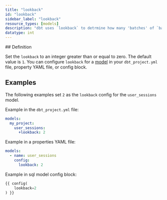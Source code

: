 ```yaml
---
title: "lookback"
id: "lookback"
sidebar_label: "lookback"
resource_types: [models]
description: "dbt uses `lookback` to detrmine how many 'batches' of `batch_size` to reprocesses when a microbatch incremental model is running incrementally."
datatype: int
---
```


<VersionCallout version="1.9" />
## Definition

Set the `lookback` to an integer greater than or equal to zero. The default value is `1`.  You can configure `lookback` for a [model](/docs/build/models) in your `dbt_project.yml` file, property YAML file, or config block.

## Examples

The following examples set `2` as the `lookback` config for the `user_sessions` model.

Example in the `dbt_project.yml` file:

<File name='dbt_project.yml'>

```yml
models:
  my_project:
    user_sessions:
      +lookback: 2
```
</File>

Example in a properties YAML file:

<File name='models/properties.yml'>

```yml
models:
  - name: user_sessions
    config:
      lookback: 2
```

</File>

Example in sql model config block:

<File name="models/user_sessions.sql">

```sql
{{ config(
    lookback=2
) }}
```

</File> 

